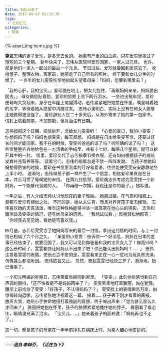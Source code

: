 ```yaml
---
title: 妈妈回家了
date: 2017-06-07 09:35:10
tags: 
 - 书文记忆
categories:
 - 随笔
---
```


{% asset_img home.jpg %}

**挚友**志伟的妻子爱珍，是冬天去世的。
她患有严重的白血病，只在医院里挨过了短短的三个星期。
新年快来了，志伟从医院带爱珍回家，一家人过元旦。
也许，那是他们一家人一起过的最后一个元旦。
节日过后，爱珍就要回到医院去了。
收拾屋子，整理衣物，离家前，她带走了自己所有的照片。
终于要和女儿分手的时候了。
一岁半的女儿雯雯吃惊地抬起头望着母亲：「妈妈，您要到哪里去？」

<!-- more -->

「我的心肝，我的宝贝。」爱珍跪在地上，把女儿抱住，「再跟妈妈亲亲，妈妈要出国去。」
母女俩脸贴着脸，爱珍的脸颊上流下两行泪水。
一坐进出租车里，爱珍便号啕大哭起来，身子在车座上匍匐滑动，志伟紧紧地把她搂在怀里，嘴里喊着她的名字，等待着她从绝望中清醒过来。
志伟心里明白，实际上没有任何女人能够比她做得更坚强了。
爱珍辞别人世二十多天后，从海外寄来了她的第一包家书，信封上贴着邮票，不加邮戳，但背面注有日期。

志伟按照这个日期，把信拆开，念给女儿雯雯听：
「心爱的宝贝，我的小雯雯：你想妈妈了吗？妈妈也想雯雯，每天都想。
妈妈是在日本给雯雯写信，还要过好长时间才能回家。我不在的时候，雯雯听爸爸的话了吗？听阿姨的话了吗？」
这些信整整齐齐地给包在一方清香的手绢里，共有十七封，每隔几个星期，就可以拆开其中的一封。
信里，爱珍交代了志伟按季节换衣服，还有如何根据孩子的成长发育补充营养等等。
读着它们，志伟的眼眶总是不禁一阵阵发潮。
当孩子想她妈妈想得厉害的时候，爱珍在书信里温柔的叮咛和爱语，往往能使雯雯安安静静地坐上半小时。
逐渐地，志伟和孩子都一样产生了一个信念，相信爱珍果真是在日本，并且习惯了等候她的来信。
在第九封信里，爱珍劝志伟考虑为雯雯找一个新妈妈，一个能够代替她的人。
「你再结一次婚，我也还是你的妻子。」她写道。

一年之后，有人介绍志伟认识他现在的妻子雅丽。
她离过婚，在气质和相貌上，竟都与爱珍有相似之处。
不同的是，她从未生育，而且对养育孩子毫无经验。
志伟喜欢她的天真活泼，唯有这种性格能够冲淡一直笼罩在他心头的阴影。
志伟和雅丽谈及雯雯的情况，还有她母亲的遗愿。
「我想试试看，」雅丽轻松地回答：「你领我去见见她，看她是否喜欢我。」

四月底，志伟给雯雯念了她妈妈写来的最后一封信。拿出这封信的时间，与上一封信已相隔了六个月之久。
「亲爱的小乖乖：告诉你一个好消息，妈妈在日本的差事已经结束了，就要回国了，我又可以见到你爸爸和我的宝贝女儿了！你高兴吗？这么长时间了，雯雯都快让妈妈认不出来了吧？你还能认出妈妈吗？……」
志伟注意着雯雯的表情，使他忐忑不安的是，雯雯看来正在一心一意地为玩具熊洗澡，仿佛甚么都没听到。
志伟欲言又止。
忽然，想起雯雯已经快三岁了，渐渐地，她已懂事了。

一个阳光明媚的星期日，志伟带着雅丽回到家里。
「雯雯，」此刻他能感觉到自己声调的颤抖，「还不快看是不是妈妈回来了？」
雯雯呆呆地盯着雅丽，尚在犹豫。
雅丽上前抱住了雯雯：「好孩子，不认得妈妈了？」
雯雯脸上的表情瞬息万变，由惊愕转向恐惧，志伟紧张地注视着这一幕。
接着……孩子丢下刚才看着的画报，放声大哭，她用小手拚命地捶打着雅丽的肩膀，终于喊出声来：「您为甚么那么久才回来？」
雅丽把她抱在怀里，孩子的胳膊紧紧地挽住她的脖子。
雅丽看了看志伟，眼睛里充满了泪水。
「宝贝儿……」她亲着孩子的面颊说：「妈妈再也不走了。」

这一切，都是孩子的母亲在一年半前挣扎在病床上时，为亲人细心地安排的。


---
***——选自 李焯芬，《活在当下》***
